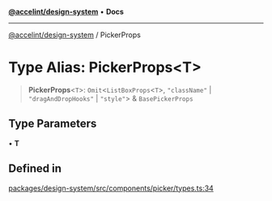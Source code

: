 [**@accelint/design-system**](../README.md) • **Docs**

***

[@accelint/design-system](../README.md) / PickerProps

# Type Alias: PickerProps\<T\>

> **PickerProps**\<`T`\>: `Omit`\<`ListBoxProps`\<`T`\>, `"className"` \| `"dragAndDropHooks"` \| `"style"`\> & `BasePickerProps`

## Type Parameters

• **T**

## Defined in

[packages/design-system/src/components/picker/types.ts:34](https://github.com/gohypergiant/standard-toolkit/blob/258694cea8ed8bbd956b3cf5da47c2c9debcf127/packages/design-system/src/components/picker/types.ts#L34)
